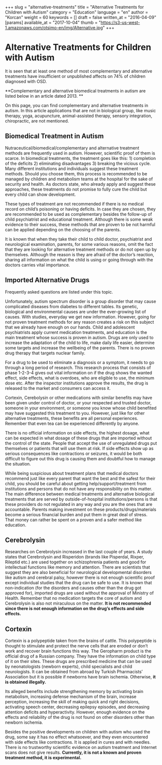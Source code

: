 +++
slug = "alternative-treatments"
title = "Alternative Treatments for Children with Autism"
category = "Education"
language = "en"
author = "Korcan"
weight = 60
keywords = []
draft = false
written_at = "2016-04-09"
[params]
available_at = "2017-10-04"
thumb = "https://s3-us-west-1.amazonaws.com/otsimo-en/img/Alternative.jpg"
+++


# Alternative Treatments for Children with Autism

It is seen that at least one method of most complementary and alternative treatments have insufficient or unpublished affects on 74% of children diagnosed with OSD.

**Complementary and alternative biomedical treatments in autism are listed below in an article dated 2013. **

On this page, you can find complementary and alternative treatments in autism. In this article applications that are not in biological group, like music therapy, yoga, acupuncture, animal-assisted therapy, sensory integration, chiropractic, are not mentioned.

## Biomedical Treatment in Autism


Nutraceutical/biomedical/complementary and alternative treatment methods are frequently used in autism. However, scientific proof of them is scarce. In biomedical treatments, the treatment goes like this: 1) completion of the deficits 2) eliminating disadvantages 3) breaking the vicious cycle. Many different institutions and individuals suggest these treatment methods. Should you choose them, this process is recommended to be managed by children and metabolism teams at the hospital for the sake of security and health. As doctors state, who already apply and suggest these approaches, these treatments do not promise to fully cure the child but every child can show development.

These types of treatment are not recommended if there is no medical record on child’s poisoning or having deficits. In case they are chosen, they are recommended to be used as complementary besides the follow-up of child psychiatrist and educational treatment. Although there is some weak evidence to their success, these methods that are proven to be not harmful can be applied depending on the choosing of the parents.

It is known that when they take their child to child doctor, psychiatrist and neurological examination, parents, for some various reasons, omit the fact that they are looking for alternative treatment methods or do not open up by themselves. Although the reason is they are afraid of the doctor’s reaction, sharing all information on what the child is using or going through with the doctors carries vital importance.

## Imported Alternative Drugs

Frequently asked questions are listed under this topic.

Unfortunately, autism spectrum disorder is a group disorder that may cause complicated diseases from diabetes to different tables. Its genetic, biological and environmental causes are under the ever-growing list of causes. With studies, everyday we get new information. However, going for not proven treatment methods for any reason creates a risk on this subject that we already have enough on our hands. Child and adolescent psychiatrists apply current medication treatments, and education is the main treatment whose success is proven in autism. Drugs are only used to increase the adaptation of the child to life, make daily life easier, determine some targets and increase the wellbeing of the parents. There is no proven drug therapy that targets nuclear family.

For a drug to be used to eliminate a diagnosis or a symptom, it needs to go through a long period of research. This research process that consists of phase 1-2-3-4 gives out vital information on if the drug shows the wanted effect, side effects, what is overdoes, who are eligible to use, the minimum dose etc. After the inspector institutions approve the results, the drug is released to the market and consumers can access it.

Cortexin, Cerebolysin or other medications with similar benefits may have been given under control of doctor, or your respected and trusted doctor, someone in your environment, or someone you know whose child benefited may have suggested this treatment to you. However, just like for other alternative treatments, these benefits are all personal experiences. Remember that even tea can be experienced differently by anyone.

There is no official information on side effects, the highest dosage, what can be expected in what dosage of these drugs that are imported without the control of the state. People that accept the use of unregulated drugs put themselves or patients that will use them at risk. If side effects show up as serious consequences like contractions or seizures, it would be both difficult to figure out this drug is causing them and doubtful how to manage the situation.

While being suspicious about treatment plans that medical doctors recommend just like every parent that want the best and the safest for their child, you should be careful about getting help/support/treatment from institutions and persons that do not have any responsibility on this matter. The main difference between medical treatments and alternative biological treatments that are served by outside-of-hospital institutions/persons is that these providers do not regulated in any way and you are the ones that are accountable. Parents making investment on these products/drugs/materials become a serious financial burden and put them in great deal of stress. That money can rather be spent on a proven and a safer method like education.

## Cerebrolysin

Researches on Cerebrolysin increased in the last couple of years. A study states that Cerebrolysin and Risperidon (brands like Pisperdal, Rixper, Rileptid etc.) are used together on schizophrenia patients and good for intellectual functions like memory and attention. There are scientists that suggest they are also beneficial for neurological developmental disorders like autism and cerebral palsy, however there is not enough scientific proof except individual studies that the drug can be safe to use. It is known that non-indication (for the disorders and causes other than the drug got approved for), imported drugs are used without the approval of Ministry of Health. Remember that no medication targets the core of autism and Cerebrolysin is also not miraculous on the matter. **It is not recommended since there is not enough information on the drug’s effects and side effects.**

## Cortexin

Cortexin is a polypeptide taken from the brains of cattle. This polypeptide is thought to stimulate and protect the nerve cells that are eroded or don’t work and recover brain functions this way. The Geropharm product is the official drug of a Russian company. They have the information on child type of it on their sites. These drugs are prescribed medicine that can be used by neonatologists (newborn experts), child specialists and child neurologists. It can be obtained from abroad by Turkish Pharmacists’ Association but it is possible if newborns have brain ischemia. Otherwise, **it is obtained illegally.**

Its alleged benefits include strengthening memory by activating brain metabolism, increasing defense mechanism of the brain, increase perception, increasing the skill of making quick and right decisions, activating speech center, decreasing epilepsy episodes, and decreasing attention deficits and hyperactivity. However, enough evidence on the effects and reliability of the drug is not found on other disorders other than newborn ischemia.

Besides the positive developments on children with autism who used the drug, some say it has no effect whatsoever, and they even encountered with side effects like contractions. It is applied in cures and with needles. There is no trustworthy scientific evidence on autism treatment and Internet scans does not give results. **Currently, it is not a known and proven treatment method, it is experimental.**
